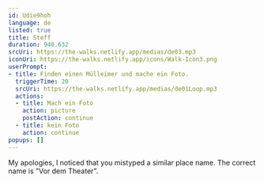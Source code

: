 ```yaml
---
id: Udie9hoh
language: de
listed: true
title: Steff
duration: 940.632
srcUri: https://the-walks.netlify.app/medias/de03.mp3
iconUri: https://the-walks.netlify.app/icons/Walk-Icon3.png
userPrompt:
- title: Finden einen Mülleimer und mache ein Foto.
  triggerTime: 20
  srcUri: https://the-walks.netlify.app/medias/de01Loop.mp3
  actions:
  - title: Mach ein Foto
    action: picture
    postAction: continue
  - title: kein Foto
    action: continue
popups: []
---
```

My apologies, I noticed that you mistyped a similar place name. The correct name is "Vor dem Theater".
